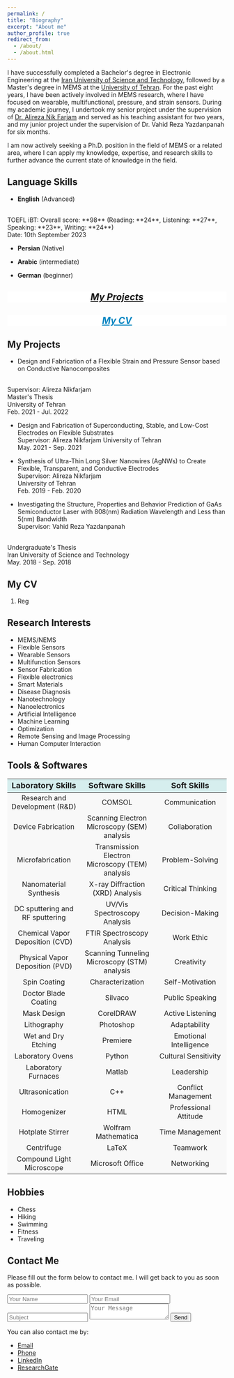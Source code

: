 ```yaml
---
permalink: /
title: "Biography"
excerpt: "About me"
author_profile: true
redirect_from: 
  - /about/
  - /about.html
---
```



I have successfully completed a Bachelor's degree in Electronic Engineering at the <a href="https://www.iust.ac.ir/en">Iran University of Science and Technology</a>, followed by a Master's degree in MEMS at the <a href="https://ut.ac.ir/en">University of Tehran</a>. For the past eight years, I have been actively involved in MEMS research, where I have focused on wearable, multifunctional, pressure, and strain sensors. During my academic journey, I undertook my senior project under the supervision of <a href="https://scholar.google.com/citations?user=cGcTjmq0Uh4C&hl=en
">Dr. Alireza Nik Farjam</a> and served as his teaching assistant for two years, and my junior project under the supervision of Dr. Vahid Reza Yazdanpanah for six months.

I am now actively seeking a Ph.D. position in the field of MEMS or a related area, where I can apply my knowledge, expertise, and research skills to further advance the current state of knowledge in the field.



Language Skills
------

* **English** (Advanced)
<br> 
TOEFL iBT: Overall score: **98** (Reading: **24**, Listening: **27**, Speaking: **23**, Writing: **24**)
<br>
Date: 10th September 2023

* **Persian** (Native)

* **Arabic** (intermediate)

* **German** (beginner)




 <div class="my-projects-box">
    <h2 style="color: #54b3d6; font-weight: bold; font-style: italic; text-align:center; text-decoration: underline;"><a href="/Projects.html">My Projects</a></h2>
  </div>

<style>
.my-projects-box {
  background-color: #ffffff;
}

.my-projects-box:hover {
  background-color: #f0f8ff;
}
</style>

  <div class="my-projects-box2">
    <h2 style="color: #82d220; font-weight: bold; font-style: italic; text-align:center; text-decoration: underline;"><a href="/cv/" style="color: #0686c2;">My CV</a></h2>
  </div>

<style>
.my-projects-box2 {
  background-color: #ffffff;
}

.my-projects-box2:hover {
  background-color: #c9f5ca;
}
</style>










My Projects
------
* Design and Fabrication of a Flexible Strain and Pressure Sensor based on Conductive Nanocomposites
 <br>
  Supervisor: Alireza Nikfarjam
 <br> 
Master's Thesis
 <br> 
University of Tehran
 <br> 
Feb. 2021 - Jul. 2022

* Design and Fabrication of Superconducting, Stable, and Low-Cost Electrodes on Flexible Substrates
  <br> 
Supervisor: Alireza Nikfarjam
University of Tehran
  <br>
  May. 2021 - Sep. 2021

* Synthesis of Ultra-Thin Long Silver Nanowires (AgNWs) to Create Flexible, Transparent, and Conductive Electrodes
  <br>
Supervisor: Alireza Nikfarjam
  <br>
University of Tehran
  <br>
  Feb. 2019 - Feb. 2020

* Investigating the Structure, Properties and Behavior Prediction of GaAs Semiconductor Laser with 808(nm) Radiation Wavelength and Less than 5(nm) Bandwidth
  <br>
Supervisor: Vahid Reza Yazdanpanah
 <br> 
Undergraduate's Thesis
 <br>
Iran University of Science and Technology
 <br> 
May. 2018 - Sep. 2018



My CV
------
1. Reg



Research Interests
------
* MEMS/NEMS
* Flexible Sensors 
* Wearable Sensors 
* Multifunction Sensors
* Sensor Fabrication
* Flexible electronics 
* Smart Materials
* Disease Diagnosis
* Nanotechnology
* Nanoelectronics
* Artificial Intelligence
* Machine Learning
* Optimization
* Remote Sensing and Image Processing
* Human Computer Interaction



Tools & Softwares
------
<table class="table table-bordered table-striped">
  <thead>
    <tr>
      <th style="text-align: center; background-color: #D6EEEE; font-size:18px">Laboratory Skills</th>
      <th style="text-align: center; background-color: #D6EEEE; font-size:18px">Software Skills</th>
      <th style="text-align: center; background-color: #D6EEEE; font-size:18px">Soft Skills</th>
    </tr>
  </thead>
  <tbody>
    <tr>
      <td style="width: 33.33%;text-align: center; background-color: #F8F8F8">Research and Development (R&D)</td>
      <td style="width: 33.33%;text-align: center; background-color: #F8F8F8">COMSOL</td>
      <td style="width: 33.33%;text-align: center; background-color: #F8F8F8">Communication</td>
    </tr>
    <tr>
      <td style="width: 33.33%;text-align: center; background-color: #F8F8F8">Device Fabrication</td>
      <td style="width: 33.33%;text-align: center; background-color: #F8F8F8">Scanning Electron Microscopy (SEM) analysis</td>
      <td style="width: 33.33%;text-align: center; background-color: #F8F8F8">Collaboration</td>
    </tr>
    <tr>
      <td style="width: 33.33%;text-align: center; background-color: #F8F8F8">Microfabrication</td>
      <td style="width: 33.33%;text-align: center; background-color: #F8F8F8">Transmission Electron Microscopy (TEM) analysis</td>
      <td style="width: 33.33%;text-align: center; background-color: #F8F8F8">Problem-Solving</td>
    </tr>
    <tr>
      <td style="width: 33.33%;text-align: center; background-color: #F8F8F8">Nanomaterial Synthesis</td>
      <td style="width: 33.33%;text-align: center; background-color: #F8F8F8">X-ray Diffraction (XRD) Analysis</td>
      <td style="width: 33.33%;text-align: center; background-color: #F8F8F8">Critical Thinking</td>
    </tr>
    <tr>
      <td style="width: 33.33%;text-align: center; background-color: #F8F8F8">DC sputtering and RF sputtering</td>
      <td style="width: 33.33%;text-align: center; background-color: #F8F8F8">UV/Vis Spectroscopy Analysis</td>
      <td style="width: 33.33%;text-align: center; background-color: #F8F8F8">Decision-Making</td>
    </tr>
    <tr>
      <td style="width: 33.33%;text-align: center; background-color: #F8F8F8">Chemical Vapor Deposition (CVD)</td>
      <td style="width: 33.33%;text-align: center; background-color: #F8F8F8">FTIR Spectroscopy Analysis</td>
      <td style="width: 33.33%;text-align: center; background-color: #F8F8F8">Work Ethic</td>
    </tr>
    <tr>
      <td style="width: 33.33%;text-align: center; background-color: #F8F8F8">Physical Vapor Deposition (PVD)</td>
      <td style="width: 33.33%;text-align: center; background-color: #F8F8F8">Scanning Tunneling Microscopy (STM) analysis</td>
      <td style="width: 33.33%;text-align: center; background-color: #F8F8F8">Creativity</td>
    </tr>
    <tr>
      <td style="width: 33.33%;text-align: center; background-color: #F8F8F8">Spin Coating</td>
      <td style="width: 33.33%;text-align: center; background-color: #F8F8F8">Characterization</td>
      <td style="width: 33.33%;text-align: center; background-color: #F8F8F8">Self-Motivation</td>
    </tr>
    <tr>
      <td style="width: 33.33%;text-align: center; background-color: #F8F8F8">Doctor Blade Coating</td>
      <td style="width: 33.33%;text-align: center; background-color: #F8F8F8">Silvaco</td>
      <td style="width: 33.33%;text-align: center; background-color: #F8F8F8">Public Speaking</td>
    </tr>
    <tr>
      <td style="width: 33.33%;text-align: center; background-color: #F8F8F8">Mask Design</td>
      <td style="width: 33.33%;text-align: center; background-color: #F8F8F8">CorelDRAW</td>
      <td style="width: 33.33%;text-align: center; background-color: #F8F8F8">Active Listening</td>
    </tr>
    <tr>
      <td style="width: 33.33%;text-align: center; background-color: #F8F8F8">Lithography</td>
      <td style="width: 33.33%;text-align: center; background-color: #F8F8F8">Photoshop</td>
      <td style="width: 33.33%;text-align: center; background-color: #F8F8F8">Adaptability</td>
    </tr>
     <tr>
      <td style="width: 33.33%;text-align: center; background-color: #F8F8F8">Wet and Dry Etching</td>
      <td style="width: 33.33%;text-align: center; background-color: #F8F8F8">Premiere</td>
      <td style="width: 33.33%;text-align: center; background-color: #F8F8F8">Emotional Intelligence</td>
    </tr>
    <tr>
      <td style="width: 33.33%;text-align: center; background-color: #F8F8F8">Laboratory Ovens</td>
      <td style="width: 33.33%;text-align: center; background-color: #F8F8F8">Python</td>
      <td style="width: 33.33%;text-align: center; background-color: #F8F8F8">Cultural Sensitivity</td>
    </tr>
     <tr>
      <td style="width: 33.33%;text-align: center; background-color: #F8F8F8">Laboratory Furnaces</td>
      <td style="width: 33.33%;text-align: center; background-color: #F8F8F8">Matlab</td>
      <td style="width: 33.33%;text-align: center; background-color: #F8F8F8">Leadership</td>
    </tr>
    <tr>
      <td style="width: 33.33%;text-align: center; background-color: #F8F8F8">Ultrasonication</td>
      <td style="width: 33.33%;text-align: center; background-color: #F8F8F8">C++</td>
      <td style="width: 33.33%;text-align: center; background-color: #F8F8F8">Conflict Management</td>
    </tr>
    <tr>
      <td style="width: 33.33%;text-align: center; background-color: #F8F8F8">Homogenizer</td>
      <td style="width: 33.33%;text-align: center; background-color: #F8F8F8">HTML</td>
      <td style="width: 33.33%;text-align: center; background-color: #F8F8F8">Professional Attitude</td>
    </tr>
     <tr>
      <td style="width: 33.33%;text-align: center; background-color: #F8F8F8">Hotplate Stirrer</td>
      <td style="width: 33.33%;text-align: center; background-color: #F8F8F8">Wolfram Mathematica</td>
      <td style="width: 33.33%;text-align: center; background-color: #F8F8F8">Time Management</td>
    </tr>
    <tr>
      <td style="width: 33.33%;text-align: center; background-color: #F8F8F8">Centrifuge</td>
      <td style="width: 33.33%;text-align: center; background-color: #F8F8F8">LaTeX</td>
      <td style="width: 33.33%;text-align: center; background-color: #F8F8F8">Teamwork</td>
    </tr>
    <tr>
      <td style="width: 33.33%;text-align: center; background-color: #F8F8F8">Compound Light Microscope</td>
      <td style="width: 33.33%;text-align: center; background-color: #F8F8F8">Microsoft Office</td>
      <td style="width: 33.33%;text-align: center; background-color: #F8F8F8">Networking</td>
    </tr>
  </tbody>
</table>




**Hobbies**
------

* Chess
* Hiking
* Swimming
* Fitness
* Traveling
  

Contact Me
------

<section class="contact-me">
  <div class="row">
    <div class="col-md-6">
      <p>
        Please fill out the form below to contact me. I will get back to you as soon as possible.
      </p>
      <form action="mailto:hediehsavari@gmail.com" method="post">
        <input type="hidden" name="from" value="your@email.address">
        <input type="text" name="name" placeholder="Your Name">
        <input type="email" name="email" placeholder="Your Email">
        <input type="text" name="subject" placeholder="Subject">
        <textarea name="message" placeholder="Your Message"></textarea>
        <button type="submit">Send</button>
      </form>
    </div>
    <div class="col-md-6">
      <p>
        You can also contact me by:
      </p>
      <ul>
        <li><a href="mailto:hediehsavari@gmail.com">Email</a></li>
        <li><a href="tel:+989370763755">Phone</a></li>
        <li><a href="https://www.linkedin.com/in/hediyeh-savari-6b065b106/">LinkedIn</a></li>
        <li><a href="https://www.researchgate.net/profile/Hediyeh-Savari">ResearchGate</a></li>
      </ul>
    </div>
  </div>
</section>




